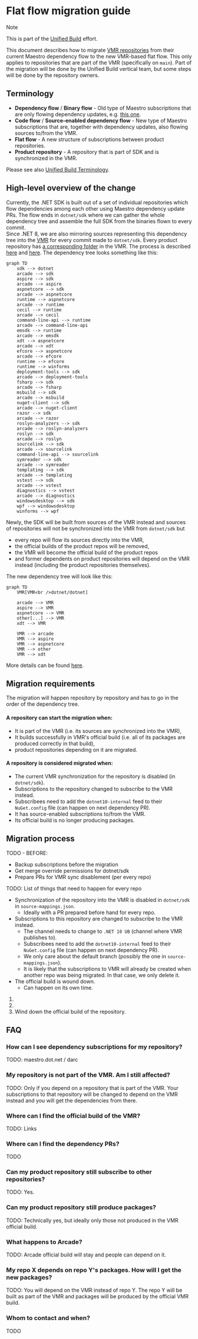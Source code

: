 # Flat flow migration guide

> [!NOTE]
> This is part of the [Unified Build](https://github.com/dotnet/arcade/tree/main/Documentation/UnifiedBuild) effort.

This document describes how to migrate [VMR repositories](https://github.com/dotnet/dotnet/tree/main/src) from their current Maestro dependency flow to the new VMR-based flat flow.
This only applies to repositories that are part of the VMR (specifically on `main`).
Part of the migration will be done by the Unified Build vertical team, but some steps will be done by the repository owners.

## Terminology

- **Dependency flow** / **Binary flow** - Old type of Maestro subscriptions that are only flowing dependency updates, e.g. [this one](https://github.com/dotnet/sdk/pull/47085).
- **Code flow** / **Source-enabled dependency flow** - New type of Maestro subscriptions that are, together with dependency updates, also flowing sources to/from the VMR.
- **Flat flow** - A new structure of subscriptions between product repositories.
- **Product repository** - A repository that is part of SDK and is synchronized in the VMR.

Please see also [Unified Build Terminology](./Terminology.md).

## High-level overview of the change

Currently, the .NET SDK is built out of a set of individual repositories which flow dependencies among each other using Maestro dependency update PRs.
The flow ends in `dotnet/sdk` where we can gather the whole dependency tree and assemble the full SDK from the binaries flown to every commit.  
Since .NET 8, we are also mirroring sources representing this dependency tree into the [VMR](https://github.com/dotnet/dotnet) for every commit made to `dotnet/sdk`.
Every product repository has [a corresponding folder](https://github.com/dotnet/dotnet/tree/main/src) in the VMR.
The process is described [here](https://github.com/dotnet/arcade/blob/main/Documentation/UnifiedBuild/VMR-Code-And-Build-Workflow.md#internal-code-flow-and-releases) and [here](https://github.com/dotnet/arcade/blob/main/Documentation/UnifiedBuild/VMR-Design-And-Operation.md#source-synchronization-process).
The dependency tree looks something like this:

```mermaid
graph TD
    sdk --> dotnet
    arcade --> sdk
    aspire --> sdk
    arcade --> aspire
    aspnetcore --> sdk
    arcade --> aspnetcore
    runtime --> aspnetcore
    arcade --> runtime
    cecil --> runtime
    arcade --> cecil
    command-line-api --> runtime
    arcade --> command-line-api
    emsdk --> runtime
    arcade --> emsdk
    xdt --> aspnetcore
    arcade --> xdt
    efcore --> aspnetcore
    arcade --> efcore
    runtime --> efcore
    runtime --> winforms
    deployment-tools --> sdk
    arcade --> deployment-tools
    fsharp --> sdk
    arcade --> fsharp
    msbuild --> sdk
    arcade --> msbuild
    nuget-client --> sdk
    arcade --> nuget-client
    razor --> sdk
    arcade --> razor
    roslyn-analyzers --> sdk
    arcade --> roslyn-analyzers
    roslyn --> sdk
    arcade --> roslyn
    sourcelink --> sdk
    arcade --> sourcelink
    command-line-api --> sourcelink
    symreader --> sdk
    arcade --> symreader
    templating --> sdk
    arcade --> templating
    vstest --> sdk
    arcade --> vstest
    diagnostics --> vstest
    arcade --> diagnostics
    windowsdesktop --> sdk
    wpf --> windowsdesktop
    winforms --> wpf
```

Newly, the SDK will be built from sources of the VMR instead and sources of repositories will not be synchronized into the VMR from `dotnet/sdk` but
- every repo will flow its sources directly into the VMR,
- the official builds of the product repos will be removed,
- the VMR will become the official build of the product repos
- and former dependents on product repositories will depend on the VMR instead (including the product repositories themselves).

The new dependency tree will look like this:

```mermaid
graph TD
    VMR[VMR<br />dotnet/dotnet]

    arcade --> VMR
    aspire --> VMR
    aspnetcore --> VMR
    other[...] --> VMR
    xdt --> VMR
    
    VMR --> arcade
    VMR --> aspire
    VMR --> aspnetcore
    VMR --> other
    VMR --> xdt
```

More details can be found [here](https://github.com/dotnet/arcade/blob/main/Documentation/UnifiedBuild/VMR-Code-And-Build-Workflow.md).

## Migration requirements

The migration will happen repository by repository and has to go in the order of the dependency tree.

#### A repository can start the migration when:

- It is part of the VMR (i.e. its sources are synchronized into the VMR),
- It builds successfully in VMR's official build (i.e. all of its packages are produced correctly in that build),
- product repositories depending on it are migrated.

#### A repository is considered migrated when:

- The current VMR synchronization for the repository is disabled (in `dotnet/sdk`).
- Subscriptions to the repository changed to subscribe to the VMR instead.
- Subscribees need to add the `dotnet10-internal` feed to their `NuGet.config` file (can happen on next dependency PR).
- It has source-enabled subscriptions to/from the VMR.
- Its official build is no longer producing packages.

## Migration process

TODO - BEFORE:
- Backup subscriptions before the migration
- Get merge override permissions for dotnet/sdk
- Prepare PRs for VMR sync disablement (per every repo)

TODO: List of things that need to happen for every repo
- Synchronization of the repository into the VMR is disabled in `dotnet/sdk` in `source-mappings.json`.
  - Ideally with a PR prepared before hand for every repo.
- Subscriptions to this repository are changed to subscribe to the VMR instead.
  - The channel needs to change to `.NET 10 UB` (channel where VMR publishes to).
  - Subscribees need to add the `dotnet10-internal` feed to their `NuGet.config` file (can happen on next dependency PR).
  - We only care about the default branch (possibly the one in `source-mappings.json`).
  - It is likely that the subscriptions to VMR will already be created when another repo was being migrated.
    In that case, we only delete it.
- The official build is wound down.
  - Can happen on its own time.

1. 
2.
1. Wind down the official build of the repository.

## FAQ

### How can I see dependency subscriptions for my repository?
TODO: maestro.dot.net / darc

### My repository is not part of the VMR. Am I still affected?
TODO: Only if you depend on a repository that is part of the VMR. Your subscriptions to that repository will be changed to depend on the VMR instead and you will get the dependencies from there.

### Where can I find the official build of the VMR?
TODO: Links

### Where can I find the dependency PRs?
TODO

### Can my product repository still subscribe to other repositories?
TODO: Yes.

### Can my product repository still produce packages?
TODO: Technically yes, but ideally only those not produced in the VMR official build.

### What happens to Arcade?
TODO: Arcade official build will stay and people can depend on it.

### My repo X depends on repo Y's packages. How will I get the new packages?
TODO: You will depend on the VMR instead of repo Y. The repo Y will be built as part of the VMR and packages will be produced by the official VMR build.

### Whom to contact and when?
TODO
